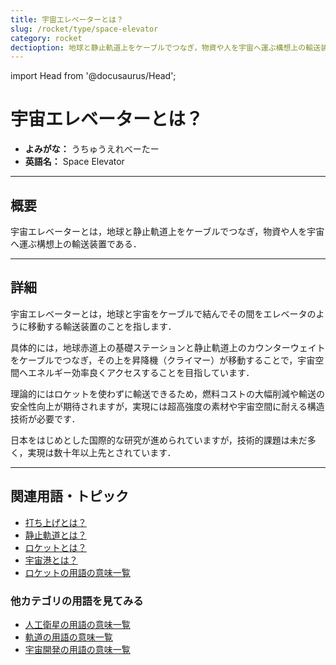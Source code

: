 ```yaml
---
title: 宇宙エレベーターとは？
slug: /rocket/type/space-elevator
category: rocket
dectioption: 地球と静止軌道上をケーブルでつなぎ，物資や人を宇宙へ運ぶ構想上の輸送装置である宇宙エレベーターの意味・定義・内容について解説します．
---
```


import Head from '@docusaurus/Head';

<Head>
  <script type="application/ld+json">
    {`{
      "@context": "https://schema.org",
      "@type": "DefinedTerm",
      "name": "打ち上げ失敗",
      "inDefinedTermSet": "https://www.space-portal.org",
      "termCode": "rocket/type/space-elevator",
      "description": "地球と静止軌道上をケーブルでつなぎ，物資や人を宇宙へ運ぶ構想上の輸送装置である宇宙エレベーターの意味・定義・内容について解説します．",
      "url": "https://www.space-portal.org/docs/rocket/type/space-elevator"
    }`}
  </script>
</Head>

# 宇宙エレベーターとは？

- **よみがな：** うちゅうえれべーたー  
- **英語名：** Space Elevator  

---

## 概要

宇宙エレベーターとは，地球と静止軌道上をケーブルでつなぎ，物資や人を宇宙へ運ぶ構想上の輸送装置である．

---

## 詳細

宇宙エレベーターとは，地球と宇宙をケーブルで結んでその間をエレベータのように移動する輸送装置のことを指します．

具体的には，地球赤道上の基礎ステーションと静止軌道上のカウンターウェイトをケーブルでつなぎ，その上を昇降機（クライマー）が移動することで，宇宙空間へエネルギー効率良くアクセスすることを目指しています．

理論的にはロケットを使わずに輸送できるため，燃料コストの大幅削減や輸送の安全性向上が期待されますが，実現には超高強度の素材や宇宙空間に耐える構造技術が必要です．

日本をはじめとした国際的な研究が進められていますが，技術的課題は未だ多く，実現は数十年以上先とされています．

---

## 関連用語・トピック
- [打ち上げとは？](/docs/rocket/launch/launch)
- [静止軌道とは？](/docs/orbit/type/geostationary-orbit)
- [ロケットとは？](/docs/rocket/rocket)
- [宇宙港とは？](/docs/rocket/type/spaceport)
- [ロケットの用語の意味一覧](/docs/category/rocket)

### 他カテゴリの用語を見てみる
- [人工衛星の用語の意味一覧](/docs/category/satellite)
- [軌道の用語の意味一覧](/docs/category/orbit)
- [宇宙開発の用語の意味一覧](/docs/category/glossary)
